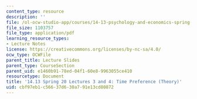 ```yaml
---
content_type: resource
description: ''
file: /ol-ocw-studio-app/courses/14-13-psychology-and-economics-spring-2020/cbf97eb1c56637d630a791e13cd80872_MIT14_13S20_lec3_4.pdf
file_size: 1103757
file_type: application/pdf
learning_resource_types:
- Lecture Notes
license: https://creativecommons.org/licenses/by-nc-sa/4.0/
ocw_type: OCWFile
parent_title: Lecture Slides
parent_type: CourseSection
parent_uid: e1460b91-78ed-04f1-60e8-9963055ce410
resourcetype: Document
title: '14.13 Spring 20 Lectures 3 and 4: Time Preference (Theory)'
uid: cbf97eb1-c566-37d6-30a7-91e13cd80872
---
```

